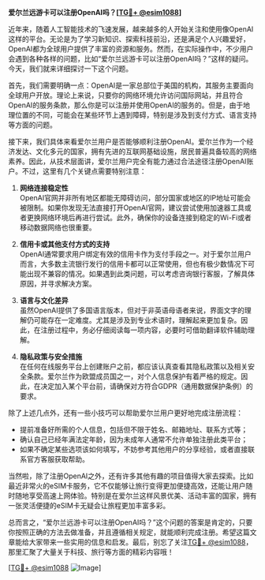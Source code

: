 **爱尔兰远游卡可以注册OpenAI吗？[[TG💪+ @esim1088](https://t.me/s/esim1088)]**

近年来，随着人工智能技术的飞速发展，越来越多的人开始关注和使用像OpenAI这样的平台。无论是为了学习新知识、探索科技前沿，还是满足个人兴趣爱好，OpenAI都为全球用户提供了丰富的资源和服务。然而，在实际操作中，不少用户会遇到各种各样的问题，比如“爱尔兰远游卡可以注册OpenAI吗？”这样的疑问。今天，我们就来详细探讨一下这个问题。

首先，我们需要明确一点：OpenAI是一家总部位于美国的机构，其服务主要面向全球用户开放。理论上来说，只要你的网络环境允许访问国际网站，并且符合OpenAI的服务条款，那么你是可以注册并使用OpenAI的服务的。但是，由于地理位置的不同，可能会在某些环节上遇到障碍，特别是涉及到支付方式、语言支持等方面的问题。

接下来，我们具体来看爱尔兰用户是否能够顺利注册OpenAI。爱尔兰作为一个经济发达、文化多元的国家，拥有先进的互联网基础设施，居民普遍具备较高的网络素养。因此，从技术层面讲，爱尔兰用户完全有能力通过合法途径注册OpenAI账户。不过，这里有几个关键点需要特别注意：

1. **网络连接稳定性**  
   OpenAI官网并非所有地区都能无障碍访问，部分国家或地区的IP地址可能会被限制。如果你发现无法直接打开OpenAI官网，建议尝试使用加速器工具或者更换网络环境后再进行尝试。此外，确保你的设备连接到稳定的Wi-Fi或者移动数据网络也很重要。

2. **信用卡或其他支付方式的支持**  
   OpenAI通常要求用户绑定有效的信用卡作为支付手段之一。对于爱尔兰用户而言，大多数主流银行发行的信用卡都可以正常使用，但也有极少数情况下可能出现不兼容的情况。如果遇到此类问题，可以考虑咨询银行客服，了解具体原因，并寻求解决方案。

3. **语言与文化差异**  
   虽然OpenAI提供了多国语言版本，但对于非英语母语者来说，界面文字的理解仍可能存在一定难度。尤其是涉及到专业术语时，理解起来更加复杂。因此，在注册过程中，务必仔细阅读每一项内容，必要时可借助翻译软件辅助理解。

4. **隐私政策与安全措施**  
   在任何在线服务平台上创建账户之前，都应该认真查看其隐私政策以及相关安全条款。爱尔兰作为欧盟成员国之一，对个人信息保护有着严格的规定。因此，在决定加入某个平台前，请确保对方符合GDPR（通用数据保护条例）的要求。

除了上述几点外，还有一些小技巧可以帮助爱尔兰用户更好地完成注册流程：

- 提前准备好所需的个人信息，包括但不限于姓名、邮箱地址、联系方式等；
- 确认自己已经年满法定年龄，因为未成年人通常不允许单独注册此类平台；
- 如果不确定某些选项该如何填写，不妨参考其他用户的分享经验，或者直接联系官方客服获取帮助。

当然啦，除了注册OpenAI之外，还有许多其他有趣的项目值得大家去探索。比如最近非常火的eSIM卡服务，它不仅能够让旅行变得更加便捷高效，还能让用户随时随地享受高速上网体验。特别是在爱尔兰这样风景优美、活动丰富的国家，拥有一张灵活便捷的eSIM卡无疑会让旅程更加丰富多彩。

总而言之，“爱尔兰远游卡可以注册OpenAI吗？”这个问题的答案是肯定的，只要你按照正确的方法去做准备，并且遵循相关规定，就能顺利完成注册。希望这篇文章能给大家带来一些实用的信息和启发。最后，别忘了关注[TG💪+ @esim1088](https://t.me/s/esim1088)，那里汇聚了大量关于科技、旅行等方面的精彩内容哦！

[[TG💪+ @esim1088](https://t.me/s/esim1088) ![Image](https://i.postimg.cc/4NQfJmqS/Snipaste-2025-05-13-00-14-12.png)]